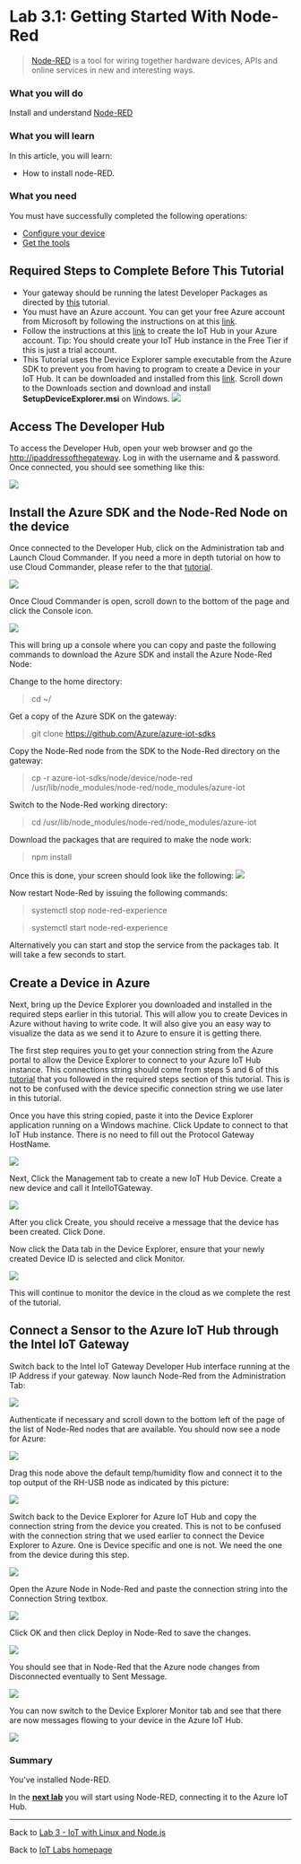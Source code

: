 # Lab 3.1: Getting Started With Node-Red

> [Node-RED](https://nodered.org/) is a tool for wiring together hardware devices, APIs and online services in new and interesting ways.

### What you will do
Install and understand [Node-RED](https://nodered.org/) 

### What you will learn
In this article, you will learn:
* How to install node-RED.

### What you need
You must have successfully completed the following operations:

* [Configure your device](/content/lab-2-configure-your-device-and-get-the-tools.md)
* [Get the tools](/content/lab-2-configure-your-device-and-get-the-tools.md#install-git-note)





## Required Steps to Complete Before This Tutorial ##
 - Your gateway should be running the latest Developer Packages as directed by [this](https://github.com/intel-iot-devkit/Intel-IoT-Gateway/tree/master/Updating%20the%20Intel%20IoT%20Gateway%20Developer%20Packages) tutorial.
 - You must have an Azure account.  You can get your free Azure account from Microsoft by following the instructions on at this [link](https://azure.microsoft.com/en-us/free/).
 - Follow the instructions at this [link](https://github.com/Azure/azure-iot-sdks/blob/master/doc/setup_iothub.md) to create the IoT Hub in your Azure account.  Tip: You should create your IoT Hub instance in the Free Tier if this is just a trial account.
 - This Tutorial uses the Device Explorer sample executable from the Azure SDK to prevent you from having to program to create a Device in your IoT Hub.  It can be downloaded and installed from this [link](https://github.com/Azure/azure-iot-sdks/releases).  Scroll down to the Downloads section and download and install **SetupDeviceExplorer.msi** on Windows.
 ![](images/image1.png)

## Access The Developer Hub
To access the Developer Hub, open your web browser and go the <http://ipaddressofthegateway>. Log in with the username and & password.  Once connected, you should see something like this:

![](images/image2.png)

## Install the Azure SDK and the Node-Red Node on the device

Once connected to the Developer Hub, click on the Administration tab and Launch Cloud Commander.  If you need a more in depth tutorial on how to use Cloud Commander, please refer to the that [tutorial](https://github.com/intel-iot-devkit/Intel-IoT-Gateway/tree/master/Getting%20Started%20With%20Cloud%20Commander).

![](images/image3.png)

Once Cloud Commander is open, scroll down to the bottom of the page and click the Console icon.

![](images/image4.png)

This will bring up a console where you can copy and paste the following commands to download the Azure SDK and install the Azure Node-Red Node:

Change to the home directory:
 >cd ~/
 
 Get a copy of the Azure SDK on the gateway:
 >git clone https://github.com/Azure/azure-iot-sdks
 
 Copy the Node-Red node from the SDK to the Node-Red directory on the gateway:
 >cp -r azure-iot-sdks/node/device/node-red /usr/lib/node_modules/node-red/node_modules/azure-iot 
 
 Switch to the Node-Red working directory:
 >cd /usr/lib/node_modules/node-red/node_modules/azure-iot
 
 Download the packages that are required to make the node work:
 >npm install

Once this is done, your screen should look like the following:
![](images/image5.png)

Now restart Node-Red by issuing the following commands:

>systemctl stop node-red-experience

>systemctl start node-red-experience

Alternatively you can start and stop the service from the packages tab.  It will take a few seconds to start.

## Create a Device in Azure

Next, bring up the Device Explorer you downloaded and installed in the required steps earlier in this tutorial.  This will allow you to create Devices in Azure without having to write code.  It will also give you an easy way to visualize the data as we send it to Azure to ensure it is getting there.

The first step requires you to get your connection string from the Azure portal to allow the Device Explorer to connect to your Azure IoT Hub instance.  This connections string should come from steps 5 and 6 of this [tutorial](https://github.com/Azure/azure-iot-sdks/blob/master/doc/setup_iothub.md) that you followed in the required steps section of this tutorial.  This is not to be confused with the device specific connection string we use later in this tutorial.

Once you have this string copied, paste it into the Device Explorer application running on a Windows machine.  Click Update to connect to that IoT Hub instance.  There is no need to fill out the Protocol Gateway HostName.

![](images/image6.png)

Next, Click the Management tab to create a new IoT Hub Device.  Create a new device and call it IntelIoTGateway.

![](images/image7.png)

After you click Create, you should receive a message that the device has been created.  Click Done.

Now click the Data tab in the Device Explorer, ensure that your newly created Device ID is selected and click Monitor.

![](images/image8.png)

This will continue to monitor the device in the cloud as we complete the rest of the tutorial.

## Connect a Sensor to the Azure IoT Hub through the Intel IoT Gateway

Switch back to the Intel IoT Gateway Developer Hub interface running at the IP Address if your gateway.  Now launch Node-Red from the Administration Tab:

![](images/image9.png)

Authenticate if necessary and scroll down to the bottom left of the page of the list of Node-Red nodes that are available.  You should now see a node for Azure:

![](images/image10.png)

Drag this node above the default temp/humidity flow and connect it to the top output of the RH-USB node as indicated by this picture:

![](images/image11.png)

Switch back to the Device Explorer for Azure IoT Hub and copy the connection string from the device you created.  This is not to be confused with the connection string that we used earlier to connect the Device Explorer to Azure.  One is Device specific and one is not.  We need the one from the device during this step.

![](images/image12.png)

Open the Azure Node in Node-Red and paste the connection string into the Connection String textbox.

![](images/image13.png)

Click OK and then click Deploy in Node-Red to save the changes.

![](images/image14.png)

You should see that in Node-Red that the Azure node changes from Disconnected eventually to Sent Message.

![](images/image15.png)

You can now switch to the Device Explorer Monitor tab and see that there are now messages flowing to your device in the Azure IoT Hub.

![](images/image16.png)


### Summary
You've installed Node-RED. 


In the **[next lab][nextlab]** you will start using Node-RED, connecting it to the Azure IoT Hub.

---

Back to [Lab 3 - IoT with Linux and Node.js](/content/lab-3-linux-iot-node-red.md)

Back to [IoT Labs homepage](/readme.md)

[nextlab]: /content/lab-2-3-send-device-to-cloud-messages.md

